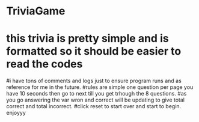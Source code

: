 # TriviaGame
# this trivia is pretty simple and is formatted so it should be easier to read the codes
#i have tons of comments and logs just to ensure program runs and as reference for me in the future.
#rules are simple one question per page you have 10 seconds then go to next till you get trhough the 8 questions.
#as you go answering the var wron and correct will be updating to give total correct and total incorrect.
#click reset to start over and start to begin. enjoyyy